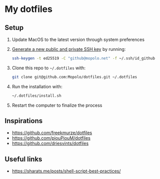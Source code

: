 # My dotfiles

## Setup

1. Update MacOS to the latest version through system preferences
2. [Generate a new public and private SSH key][ssh-key] by running:

    ```zsh
    ssh-keygen -t ed25519 -C "github@mopolo.net" -f ~/.ssh/id_github
    ```

3. Clone this repo to `~/.dotfiles` with:

    ```zsh
    git clone git@github.com:Mopolo/dotfiles.git ~/.dotfiles
    ```

4. Run the installation with:

    ```zsh
    ~/.dotfiles/install.sh
    ```

5. Restart the computer to finalize the process

## Inspirations

- https://github.com/freekmurze/dotfiles
- https://github.com/piouPiouM/dotfiles
- https://github.com/driesvints/dotfiles

## Useful links

- https://sharats.me/posts/shell-script-best-practices/

[ssh-key]: https://docs.github.com/en/github/authenticating-to-github/generating-a-new-ssh-key-and-adding-it-to-the-ssh-agent
